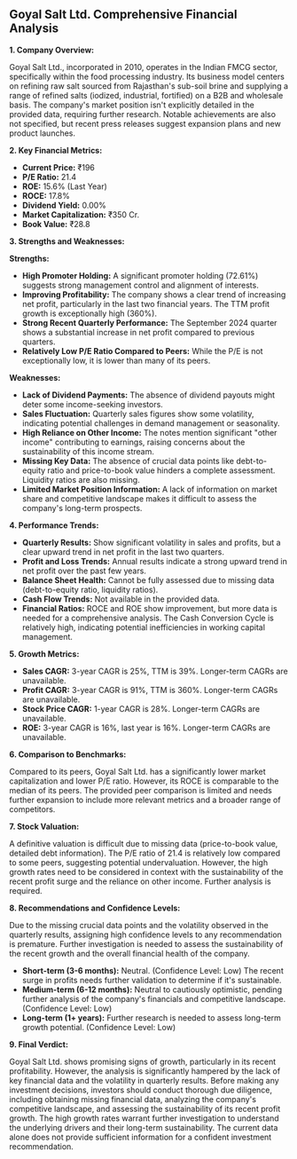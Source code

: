 ## Goyal Salt Ltd. Comprehensive Financial Analysis

**1. Company Overview:**

Goyal Salt Ltd., incorporated in 2010, operates in the Indian FMCG sector, specifically within the food processing industry.  Its business model centers on refining raw salt sourced from Rajasthan's sub-soil brine and supplying a range of refined salts (iodized, industrial, fortified) on a B2B and wholesale basis.  The company's market position isn't explicitly detailed in the provided data, requiring further research.  Notable achievements are also not specified, but recent press releases suggest expansion plans and new product launches.

**2. Key Financial Metrics:**

* **Current Price:** ₹196
* **P/E Ratio:** 21.4
* **ROE:** 15.6% (Last Year)
* **ROCE:** 17.8%
* **Dividend Yield:** 0.00%
* **Market Capitalization:** ₹350 Cr.
* **Book Value:** ₹28.8

**3. Strengths and Weaknesses:**

**Strengths:**

* **High Promoter Holding:**  A significant promoter holding (72.61%) suggests strong management control and alignment of interests.
* **Improving Profitability:**  The company shows a clear trend of increasing net profit, particularly in the last two financial years.  The TTM profit growth is exceptionally high (360%).
* **Strong Recent Quarterly Performance:** The September 2024 quarter shows a substantial increase in net profit compared to previous quarters.
* **Relatively Low P/E Ratio Compared to Peers:** While the P/E is not exceptionally low, it is lower than many of its peers.

**Weaknesses:**

* **Lack of Dividend Payments:** The absence of dividend payouts might deter some income-seeking investors.
* **Sales Fluctuation:** Quarterly sales figures show some volatility, indicating potential challenges in demand management or seasonality.
* **High Reliance on Other Income:**  The notes mention significant "other income" contributing to earnings, raising concerns about the sustainability of this income stream.
* **Missing Key Data:**  The absence of crucial data points like debt-to-equity ratio and price-to-book value hinders a complete assessment.  Liquidity ratios are also missing.
* **Limited Market Position Information:**  A lack of information on market share and competitive landscape makes it difficult to assess the company's long-term prospects.


**4. Performance Trends:**

* **Quarterly Results:**  Show significant volatility in sales and profits, but a clear upward trend in net profit in the last two quarters.
* **Profit and Loss Trends:**  Annual results indicate a strong upward trend in net profit over the past few years.
* **Balance Sheet Health:**  Cannot be fully assessed due to missing data (debt-to-equity ratio, liquidity ratios).
* **Cash Flow Trends:**  Not available in the provided data.
* **Financial Ratios:**  ROCE and ROE show improvement, but more data is needed for a comprehensive analysis.  The Cash Conversion Cycle is relatively high, indicating potential inefficiencies in working capital management.

**5. Growth Metrics:**

* **Sales CAGR:**  3-year CAGR is 25%, TTM is 39%.  Longer-term CAGRs are unavailable.
* **Profit CAGR:** 3-year CAGR is 91%, TTM is 360%.  Longer-term CAGRs are unavailable.
* **Stock Price CAGR:** 1-year CAGR is 28%. Longer-term CAGRs are unavailable.
* **ROE:** 3-year CAGR is 16%, last year is 16%. Longer-term CAGRs are unavailable.

**6. Comparison to Benchmarks:**

Compared to its peers, Goyal Salt Ltd. has a significantly lower market capitalization and lower P/E ratio.  However, its ROCE is comparable to the median of its peers.  The provided peer comparison is limited and needs further expansion to include more relevant metrics and a broader range of competitors.

**7. Stock Valuation:**

A definitive valuation is difficult due to missing data (price-to-book value, detailed debt information).  The P/E ratio of 21.4 is relatively low compared to some peers, suggesting potential undervaluation. However, the high growth rates need to be considered in context with the sustainability of the recent profit surge and the reliance on other income.  Further analysis is required.

**8. Recommendations and Confidence Levels:**

Due to the missing crucial data points and the volatility observed in the quarterly results, assigning high confidence levels to any recommendation is premature.  Further investigation is needed to assess the sustainability of the recent growth and the overall financial health of the company.

* **Short-term (3-6 months):**  Neutral.  (Confidence Level: Low)  The recent surge in profits needs further validation to determine if it's sustainable.
* **Medium-term (6-12 months):**  Neutral to cautiously optimistic, pending further analysis of the company's financials and competitive landscape. (Confidence Level: Low)
* **Long-term (1+ years):**  Further research is needed to assess long-term growth potential. (Confidence Level: Low)


**9. Final Verdict:**

Goyal Salt Ltd. shows promising signs of growth, particularly in its recent profitability. However, the analysis is significantly hampered by the lack of key financial data and the volatility in quarterly results.  Before making any investment decisions, investors should conduct thorough due diligence, including obtaining missing financial data, analyzing the company's competitive landscape, and assessing the sustainability of its recent profit growth.  The high growth rates warrant further investigation to understand the underlying drivers and their long-term sustainability.  The current data alone does not provide sufficient information for a confident investment recommendation.

